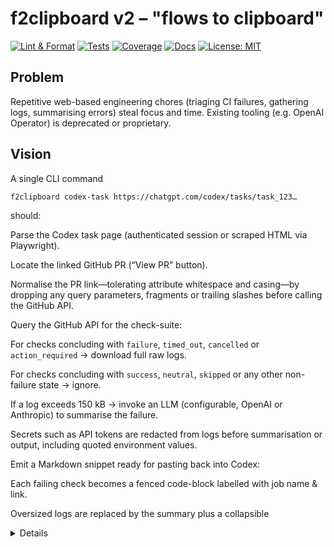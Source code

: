 # f2clipboard v2 – "flows to clipboard"

[![Lint & Format][lint-badge]][lint-workflow]
[![Tests][tests-badge]][tests-workflow]
[![Coverage][coverage-badge]][codecov]
[![Docs][docs-badge]][docs-workflow]
[![License: MIT](https://img.shields.io/badge/License-MIT-yellow.svg)](LICENSE)

[lint-badge]: https://img.shields.io/github/actions/workflow/status/futuroptimist/f2clipboard/01-lint-format.yml?label=lint%20%26%20format
[lint-workflow]: https://github.com/futuroptimist/f2clipboard/actions/workflows/01-lint-format.yml
[tests-badge]: https://img.shields.io/github/actions/workflow/status/futuroptimist/f2clipboard/02-tests.yml?label=tests
[tests-workflow]: https://github.com/futuroptimist/f2clipboard/actions/workflows/02-tests.yml
[coverage-badge]: https://codecov.io/gh/futuroptimist/f2clipboard/branch/main/graph/badge.svg
[codecov]: https://codecov.io/gh/futuroptimist/f2clipboard
[docs-badge]: https://img.shields.io/github/actions/workflow/status/futuroptimist/f2clipboard/03-docs.yml?label=docs
[docs-workflow]: https://github.com/futuroptimist/f2clipboard/actions/workflows/03-docs.yml

## Problem
Repetitive web-based engineering chores (triaging CI failures, gathering logs, summarising errors) steal focus and time. Existing tooling (e.g. OpenAI Operator) is deprecated or proprietary.

## Vision
A single CLI command
```bash
f2clipboard codex-task https://chatgpt.com/codex/tasks/task_123…
```
should:

Parse the Codex task page (authenticated session or scraped HTML via Playwright).

Locate the linked GitHub PR (“View PR” button).

Normalise the PR link—tolerating attribute whitespace and casing—by dropping
any query parameters, fragments or trailing slashes before calling the GitHub
API.

Query the GitHub API for the check-suite:

For checks concluding with `failure`, `timed_out`, `cancelled` or `action_required`
→ download full raw logs.

For checks concluding with `success`, `neutral`, `skipped` or any other
non-failure state → ignore.

If a log exceeds 150 kB → invoke an LLM (configurable, OpenAI or Anthropic) to summarise the failure.

Secrets such as API tokens are redacted from logs before summarisation or output,
including quoted environment values.

Emit a Markdown snippet ready for pasting back into Codex:

Each failing check becomes a fenced code-block labelled with job name & link.

Oversized logs are replaced by the summary plus a collapsible <details> section with the first 100 lines for context.

The original local file workflow is still available via the `files` command:

```bash
f2clipboard files --dir path/to/project
```

## Roadmap
### M0 (bootstrap)
- [x] Ship basic CLI with `codex-task` command and help text. 💯
- [x] Support GitHub personal-access tokens via `.env`. 💯
- [x] Fetch PR URL from Codex task HTML (unauthenticated test page). 💯

### M1 (minimum lovable product)
- [x] Parse check-suites with GitHub REST v3. 💯
- [x] Download raw logs; gzip-decode when necessary. 💯
- [x] Size-gate logs → summarise via LLM. 💯
- [x] Write Markdown artefact to `stdout` **and** clipboard. 💯

### M2 (hardening)
- [x] Playwright headless login for private Codex tasks. 💯
- [x] Unit tests (pytest + `pytest-recording` vcr). 💯
- [x] Secret scanning & redaction (via custom regex; GitHub `ghp_`/`gho_`/`ghu_`/`ghs_`/`ghr_`/`github_pat_`, OpenAI `sk-`, Slack `xoxb-` and `xapp-`, `Bearer` tokens, and base64-like secrets containing `+`, `/` or `=`) while preserving whitespace around `=` and `:` and supporting quoted values. 💯
- [x] AWS access key redaction. 💯

### M3 (extensibility)
- [x] Plugin interface (`entry_points = "f2clipboard.plugins"`). 💯
- [x] First plugin: Jira ticket summariser. 💯
- [x] VS Code task provider / GitHub Action marketplace listing. 💯
- [x] CLI command to list registered plugins. 💯

### M4 (quality of life)
- [x] Support excluding file patterns in `files` command via `--exclude`. 💯
- [x] Dry-run option for `files` command to print Markdown instead of copying. 💯
- [x] JSON output option for `plugins` command. 💯
- [x] Non-interactive mode for `files` command to select all matches via `--all`. 💯

## Getting Started

```bash
git clone https://github.com/futuroptimist/f2clipboard
cd f2clipboard
pip install -e ".[dev]"
cp .env.example .env  # fill in your tokens
# Set GITHUB_TOKEN to authenticate GitHub API requests
# Whitespace-only values are ignored
# Set OPENAI_API_KEY or ANTHROPIC_API_KEY for log summarisation
# Set CODEX_COOKIE to access private Codex tasks
```

Generate a Markdown snippet for a Codex task:

```bash
f2clipboard codex-task https://chatgpt.com/codex/tasks/task_123
```

The resulting Markdown is printed to your terminal and copied to the clipboard.
For a list of available options, run ``f2clipboard codex-task --help``.
To skip copying to the clipboard, pass ``--no-clipboard``:

```bash
f2clipboard codex-task https://chatgpt.com/codex/tasks/task_123 --no-clipboard
```

Adjust the log size threshold for summarisation with ``--log-size-threshold``:

```bash
f2clipboard codex-task https://chatgpt.com/codex/tasks/task_123 --log-size-threshold 200000
```

The default threshold can also be set via the ``LOG_SIZE_THRESHOLD`` environment variable in
your ``.env`` file.

Generate a prompt that reads a shared chat transcript and implements any code or configuration
changes it mentions:

```bash
f2clipboard chat2prompt https://chatgpt.com/share/abcdefg
```

The prompt is copied to your clipboard by default. To skip copying, use ``--no-clipboard``:

```bash
f2clipboard chat2prompt https://chatgpt.com/share/abcdefg --no-clipboard
```

HTML tags are stripped and block-level elements become newlines to preserve chat formatting.
Unordered lists are converted to `-` bullets and ordered lists become numbered items.

Specify a different platform with ``--platform``:

```bash
f2clipboard chat2prompt https://chatgpt.com/share/abcdefg --platform anthropic
```

Adjust the HTTP timeout (must be > 0, default 10 seconds):

```bash
f2clipboard chat2prompt https://chatgpt.com/share/abcdefg --timeout 5
```

Copy selected files from a local repository:

```bash
f2clipboard files --dir path/to/project
```

The command skips common binary and image files (for example, `.jpg`, `.png`, `.heic`) so the
output contains only text-friendly content.

Exclude glob patterns by repeating `--exclude`:

```bash
f2clipboard files --dir path/to/project --exclude 'node_modules/*' --exclude '*.log'
```

Preview output without copying to the clipboard:

```bash
f2clipboard files --dir path/to/project --dry-run
```

Select all matched files without prompts:

```bash
f2clipboard files --dir path/to/project --pattern '*.py' --all
```

Combine with `--dry-run` to preview the output before copying.

Use brace expansion in patterns to match multiple extensions:

```bash
f2clipboard files --pattern '*.{py,js}'
```

Check the installed version:

```bash
f2clipboard --version
```

## GitHub Action

Run `f2clipboard` inside GitHub Actions using the bundled composite action:

```yaml
- uses: futuroptimist/f2clipboard@v1
  with:
    args: codex-task https://chatgpt.com/codex/tasks/task_123 --no-clipboard
```

Pass any CLI arguments via `args`; the default is `--help`.

## Plugins

f2clipboard loads plugins registered under the `f2clipboard.plugins` entry-point group. A plugin
exposes a callable that receives the Typer app and can register additional commands.

```toml
[project.entry-points."f2clipboard.plugins"]
hello = "my_package.plugin:register"
```

List installed plugins:

```bash
f2clipboard plugins
```

Output as JSON:

```bash
f2clipboard plugins --json
```

The first bundled plugin summarises Jira issues:

```bash
f2clipboard jira path/to/issue.json
```

Provide either a Jira issue URL or a path to a JSON export. The ticket's description is summarised
and copied to your clipboard.

## Contributing

See [AGENTS.md](AGENTS.md) for LLM-specific guidelines and [CONTRIBUTING.md](CONTRIBUTING.md) for the standard contribution workflow. Prompt templates live in [docs/prompts-codex.md](docs/prompts-codex.md).
